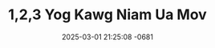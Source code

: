 ---
layout: movie-video-data
date: 2025-03-01 21:25:08 -0681
categories: movie

# Site Attributes
title: "1,2,3 Yog Kawg Niam Ua Mov"
permalink: "/movie/1,2,3_Yog_Kawg_Niam_Ua_Mov"

# Movie Attributes
synopsis: "Ua txog ib tug txiv tsev tsis sawm zoo loj leeb nrig tham hluas nkauj rau ub rau no tsis tab cuab tab yim. Nws txoj kev npau suav yog tham niam ua mov thiav cov poj nrauj poj ntsuam. Luag tej laus piv txoj lug tias khoom muaj nqis tsuas zoo nyob saum luag. poj niam zoo nkauj ces tsuas zoo yog luag tus, thaum txog yus ces tsis luaj twg. nco ntsoov tias yus tus tav thiaj hlub yus tiag. txhob ua neeg lwj neeg liam thaum kawg thiaj tsis ntsib kev nyuaj siab. "
producer: "EU Entertainment"
director: ""
writer: ""
video_link: "https://youtu.be/aWlRVaIXomk?si=FIQBiUOhXbWtFICc"
genre: "Comedy"
year: "2008"
release_type: "DVD"
storage: "Center for Hmong Studies"
thumbnail: "/assets/images/movie_thumbnails/1,2,3 Yog Kawg Niam Ua Mov.jpeg"
publishing_company: "EU Entertainment"

# Sequels + Parts
base_movie: ""
total_parts: 
sequel: ""

# Movie Cast
cast:
#VALUE!
---